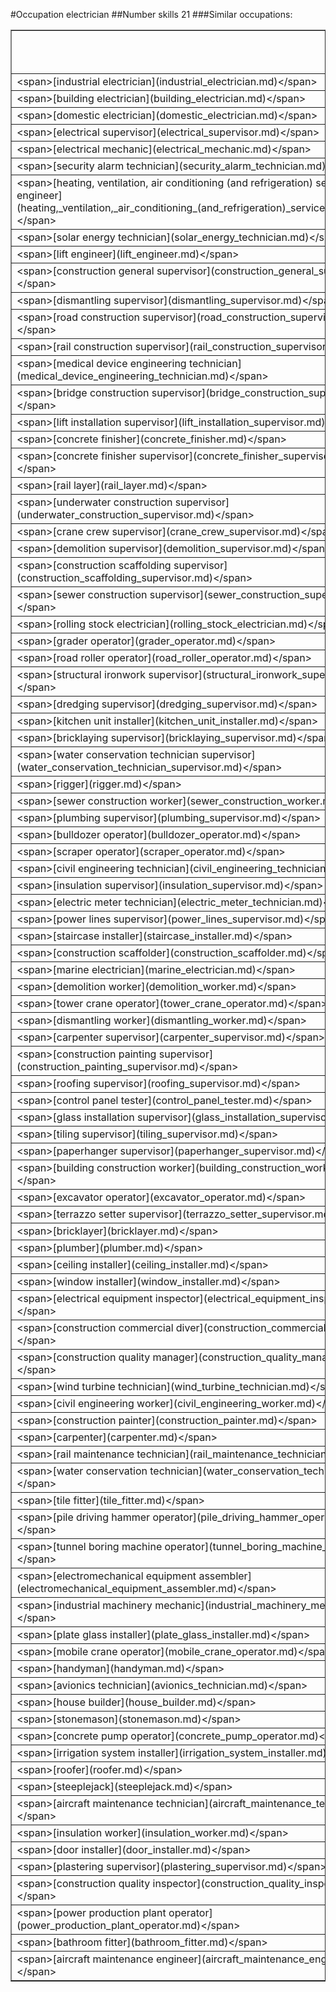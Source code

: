 #Occupation electrician
##Number skills 21
###Similar occupations:
<table border="1" class="dataframe">
  <thead>
    <tr style="text-align: right;">
      <th>occupation</th>
      <th>skills in this occupation</th>
      <th>skills that match electrician</th>
      <th>percentage match with electrician</th>
      <th>skills not in electrician</th>
    </tr>
  </thead>
  <tbody>
    <tr>
      <td>&lt;span&gt;[industrial electrician](industrial_electrician.md)&lt;/span&gt;</td>
      <td>17</td>
      <td>14</td>
      <td>0.666667</td>
      <td>3</td>
    </tr>
    <tr>
      <td>&lt;span&gt;[building electrician](building_electrician.md)&lt;/span&gt;</td>
      <td>18</td>
      <td>14</td>
      <td>0.666667</td>
      <td>4</td>
    </tr>
    <tr>
      <td>&lt;span&gt;[domestic electrician](domestic_electrician.md)&lt;/span&gt;</td>
      <td>19</td>
      <td>13</td>
      <td>0.619048</td>
      <td>6</td>
    </tr>
    <tr>
      <td>&lt;span&gt;[electrical supervisor](electrical_supervisor.md)&lt;/span&gt;</td>
      <td>27</td>
      <td>9</td>
      <td>0.428571</td>
      <td>18</td>
    </tr>
    <tr>
      <td>&lt;span&gt;[electrical mechanic](electrical_mechanic.md)&lt;/span&gt;</td>
      <td>22</td>
      <td>8</td>
      <td>0.380952</td>
      <td>14</td>
    </tr>
    <tr>
      <td>&lt;span&gt;[security alarm technician](security_alarm_technician.md)&lt;/span&gt;</td>
      <td>19</td>
      <td>7</td>
      <td>0.333333</td>
      <td>12</td>
    </tr>
    <tr>
      <td>&lt;span&gt;[heating, ventilation, air conditioning (and refrigeration) service engineer](heating,_ventilation,_air_conditioning_(and_refrigeration)_service_engineer.md)&lt;/span&gt;</td>
      <td>31</td>
      <td>6</td>
      <td>0.285714</td>
      <td>25</td>
    </tr>
    <tr>
      <td>&lt;span&gt;[solar energy technician](solar_energy_technician.md)&lt;/span&gt;</td>
      <td>19</td>
      <td>6</td>
      <td>0.285714</td>
      <td>13</td>
    </tr>
    <tr>
      <td>&lt;span&gt;[lift engineer](lift_engineer.md)&lt;/span&gt;</td>
      <td>31</td>
      <td>6</td>
      <td>0.285714</td>
      <td>25</td>
    </tr>
    <tr>
      <td>&lt;span&gt;[construction general supervisor](construction_general_supervisor.md)&lt;/span&gt;</td>
      <td>19</td>
      <td>5</td>
      <td>0.238095</td>
      <td>14</td>
    </tr>
    <tr>
      <td>&lt;span&gt;[dismantling supervisor](dismantling_supervisor.md)&lt;/span&gt;</td>
      <td>20</td>
      <td>5</td>
      <td>0.238095</td>
      <td>15</td>
    </tr>
    <tr>
      <td>&lt;span&gt;[road construction supervisor](road_construction_supervisor.md)&lt;/span&gt;</td>
      <td>25</td>
      <td>5</td>
      <td>0.238095</td>
      <td>20</td>
    </tr>
    <tr>
      <td>&lt;span&gt;[rail construction supervisor](rail_construction_supervisor.md)&lt;/span&gt;</td>
      <td>22</td>
      <td>5</td>
      <td>0.238095</td>
      <td>17</td>
    </tr>
    <tr>
      <td>&lt;span&gt;[medical device engineering technician](medical_device_engineering_technician.md)&lt;/span&gt;</td>
      <td>34</td>
      <td>5</td>
      <td>0.238095</td>
      <td>29</td>
    </tr>
    <tr>
      <td>&lt;span&gt;[bridge construction supervisor](bridge_construction_supervisor.md)&lt;/span&gt;</td>
      <td>26</td>
      <td>5</td>
      <td>0.238095</td>
      <td>21</td>
    </tr>
    <tr>
      <td>&lt;span&gt;[lift installation supervisor](lift_installation_supervisor.md)&lt;/span&gt;</td>
      <td>26</td>
      <td>5</td>
      <td>0.238095</td>
      <td>21</td>
    </tr>
    <tr>
      <td>&lt;span&gt;[concrete finisher](concrete_finisher.md)&lt;/span&gt;</td>
      <td>18</td>
      <td>5</td>
      <td>0.238095</td>
      <td>13</td>
    </tr>
    <tr>
      <td>&lt;span&gt;[concrete finisher supervisor](concrete_finisher_supervisor.md)&lt;/span&gt;</td>
      <td>25</td>
      <td>5</td>
      <td>0.238095</td>
      <td>20</td>
    </tr>
    <tr>
      <td>&lt;span&gt;[rail layer](rail_layer.md)&lt;/span&gt;</td>
      <td>18</td>
      <td>5</td>
      <td>0.238095</td>
      <td>13</td>
    </tr>
    <tr>
      <td>&lt;span&gt;[underwater construction supervisor](underwater_construction_supervisor.md)&lt;/span&gt;</td>
      <td>28</td>
      <td>5</td>
      <td>0.238095</td>
      <td>23</td>
    </tr>
    <tr>
      <td>&lt;span&gt;[crane crew supervisor](crane_crew_supervisor.md)&lt;/span&gt;</td>
      <td>22</td>
      <td>5</td>
      <td>0.238095</td>
      <td>17</td>
    </tr>
    <tr>
      <td>&lt;span&gt;[demolition supervisor](demolition_supervisor.md)&lt;/span&gt;</td>
      <td>21</td>
      <td>5</td>
      <td>0.238095</td>
      <td>16</td>
    </tr>
    <tr>
      <td>&lt;span&gt;[construction scaffolding supervisor](construction_scaffolding_supervisor.md)&lt;/span&gt;</td>
      <td>25</td>
      <td>5</td>
      <td>0.238095</td>
      <td>20</td>
    </tr>
    <tr>
      <td>&lt;span&gt;[sewer construction supervisor](sewer_construction_supervisor.md)&lt;/span&gt;</td>
      <td>27</td>
      <td>5</td>
      <td>0.238095</td>
      <td>22</td>
    </tr>
    <tr>
      <td>&lt;span&gt;[rolling stock electrician](rolling_stock_electrician.md)&lt;/span&gt;</td>
      <td>17</td>
      <td>4</td>
      <td>0.190476</td>
      <td>13</td>
    </tr>
    <tr>
      <td>&lt;span&gt;[grader operator](grader_operator.md)&lt;/span&gt;</td>
      <td>12</td>
      <td>4</td>
      <td>0.190476</td>
      <td>8</td>
    </tr>
    <tr>
      <td>&lt;span&gt;[road roller operator](road_roller_operator.md)&lt;/span&gt;</td>
      <td>15</td>
      <td>4</td>
      <td>0.190476</td>
      <td>11</td>
    </tr>
    <tr>
      <td>&lt;span&gt;[structural ironwork supervisor](structural_ironwork_supervisor.md)&lt;/span&gt;</td>
      <td>25</td>
      <td>4</td>
      <td>0.190476</td>
      <td>21</td>
    </tr>
    <tr>
      <td>&lt;span&gt;[dredging supervisor](dredging_supervisor.md)&lt;/span&gt;</td>
      <td>23</td>
      <td>4</td>
      <td>0.190476</td>
      <td>19</td>
    </tr>
    <tr>
      <td>&lt;span&gt;[kitchen unit installer](kitchen_unit_installer.md)&lt;/span&gt;</td>
      <td>21</td>
      <td>4</td>
      <td>0.190476</td>
      <td>17</td>
    </tr>
    <tr>
      <td>&lt;span&gt;[bricklaying supervisor](bricklaying_supervisor.md)&lt;/span&gt;</td>
      <td>24</td>
      <td>4</td>
      <td>0.190476</td>
      <td>20</td>
    </tr>
    <tr>
      <td>&lt;span&gt;[water conservation technician supervisor](water_conservation_technician_supervisor.md)&lt;/span&gt;</td>
      <td>21</td>
      <td>4</td>
      <td>0.190476</td>
      <td>17</td>
    </tr>
    <tr>
      <td>&lt;span&gt;[rigger](rigger.md)&lt;/span&gt;</td>
      <td>16</td>
      <td>4</td>
      <td>0.190476</td>
      <td>12</td>
    </tr>
    <tr>
      <td>&lt;span&gt;[sewer construction worker](sewer_construction_worker.md)&lt;/span&gt;</td>
      <td>22</td>
      <td>4</td>
      <td>0.190476</td>
      <td>18</td>
    </tr>
    <tr>
      <td>&lt;span&gt;[plumbing supervisor](plumbing_supervisor.md)&lt;/span&gt;</td>
      <td>23</td>
      <td>4</td>
      <td>0.190476</td>
      <td>19</td>
    </tr>
    <tr>
      <td>&lt;span&gt;[bulldozer operator](bulldozer_operator.md)&lt;/span&gt;</td>
      <td>17</td>
      <td>4</td>
      <td>0.190476</td>
      <td>13</td>
    </tr>
    <tr>
      <td>&lt;span&gt;[scraper operator](scraper_operator.md)&lt;/span&gt;</td>
      <td>16</td>
      <td>4</td>
      <td>0.190476</td>
      <td>12</td>
    </tr>
    <tr>
      <td>&lt;span&gt;[civil engineering technician](civil_engineering_technician.md)&lt;/span&gt;</td>
      <td>18</td>
      <td>4</td>
      <td>0.190476</td>
      <td>14</td>
    </tr>
    <tr>
      <td>&lt;span&gt;[insulation supervisor](insulation_supervisor.md)&lt;/span&gt;</td>
      <td>23</td>
      <td>4</td>
      <td>0.190476</td>
      <td>19</td>
    </tr>
    <tr>
      <td>&lt;span&gt;[electric meter technician](electric_meter_technician.md)&lt;/span&gt;</td>
      <td>18</td>
      <td>4</td>
      <td>0.190476</td>
      <td>14</td>
    </tr>
    <tr>
      <td>&lt;span&gt;[power lines supervisor](power_lines_supervisor.md)&lt;/span&gt;</td>
      <td>23</td>
      <td>4</td>
      <td>0.190476</td>
      <td>19</td>
    </tr>
    <tr>
      <td>&lt;span&gt;[staircase installer](staircase_installer.md)&lt;/span&gt;</td>
      <td>17</td>
      <td>4</td>
      <td>0.190476</td>
      <td>13</td>
    </tr>
    <tr>
      <td>&lt;span&gt;[construction scaffolder](construction_scaffolder.md)&lt;/span&gt;</td>
      <td>18</td>
      <td>4</td>
      <td>0.190476</td>
      <td>14</td>
    </tr>
    <tr>
      <td>&lt;span&gt;[marine electrician](marine_electrician.md)&lt;/span&gt;</td>
      <td>18</td>
      <td>4</td>
      <td>0.190476</td>
      <td>14</td>
    </tr>
    <tr>
      <td>&lt;span&gt;[demolition worker](demolition_worker.md)&lt;/span&gt;</td>
      <td>16</td>
      <td>4</td>
      <td>0.190476</td>
      <td>12</td>
    </tr>
    <tr>
      <td>&lt;span&gt;[tower crane operator](tower_crane_operator.md)&lt;/span&gt;</td>
      <td>15</td>
      <td>4</td>
      <td>0.190476</td>
      <td>11</td>
    </tr>
    <tr>
      <td>&lt;span&gt;[dismantling worker](dismantling_worker.md)&lt;/span&gt;</td>
      <td>24</td>
      <td>4</td>
      <td>0.190476</td>
      <td>20</td>
    </tr>
    <tr>
      <td>&lt;span&gt;[carpenter supervisor](carpenter_supervisor.md)&lt;/span&gt;</td>
      <td>26</td>
      <td>4</td>
      <td>0.190476</td>
      <td>22</td>
    </tr>
    <tr>
      <td>&lt;span&gt;[construction painting supervisor](construction_painting_supervisor.md)&lt;/span&gt;</td>
      <td>23</td>
      <td>4</td>
      <td>0.190476</td>
      <td>19</td>
    </tr>
    <tr>
      <td>&lt;span&gt;[roofing supervisor](roofing_supervisor.md)&lt;/span&gt;</td>
      <td>24</td>
      <td>4</td>
      <td>0.190476</td>
      <td>20</td>
    </tr>
    <tr>
      <td>&lt;span&gt;[control panel tester](control_panel_tester.md)&lt;/span&gt;</td>
      <td>28</td>
      <td>4</td>
      <td>0.190476</td>
      <td>24</td>
    </tr>
    <tr>
      <td>&lt;span&gt;[glass installation supervisor](glass_installation_supervisor.md)&lt;/span&gt;</td>
      <td>22</td>
      <td>4</td>
      <td>0.190476</td>
      <td>18</td>
    </tr>
    <tr>
      <td>&lt;span&gt;[tiling supervisor](tiling_supervisor.md)&lt;/span&gt;</td>
      <td>24</td>
      <td>4</td>
      <td>0.190476</td>
      <td>20</td>
    </tr>
    <tr>
      <td>&lt;span&gt;[paperhanger supervisor](paperhanger_supervisor.md)&lt;/span&gt;</td>
      <td>19</td>
      <td>3</td>
      <td>0.142857</td>
      <td>16</td>
    </tr>
    <tr>
      <td>&lt;span&gt;[building construction worker](building_construction_worker.md)&lt;/span&gt;</td>
      <td>19</td>
      <td>3</td>
      <td>0.142857</td>
      <td>16</td>
    </tr>
    <tr>
      <td>&lt;span&gt;[excavator operator](excavator_operator.md)&lt;/span&gt;</td>
      <td>18</td>
      <td>3</td>
      <td>0.142857</td>
      <td>15</td>
    </tr>
    <tr>
      <td>&lt;span&gt;[terrazzo setter supervisor](terrazzo_setter_supervisor.md)&lt;/span&gt;</td>
      <td>18</td>
      <td>3</td>
      <td>0.142857</td>
      <td>15</td>
    </tr>
    <tr>
      <td>&lt;span&gt;[bricklayer](bricklayer.md)&lt;/span&gt;</td>
      <td>18</td>
      <td>3</td>
      <td>0.142857</td>
      <td>15</td>
    </tr>
    <tr>
      <td>&lt;span&gt;[plumber](plumber.md)&lt;/span&gt;</td>
      <td>21</td>
      <td>3</td>
      <td>0.142857</td>
      <td>18</td>
    </tr>
    <tr>
      <td>&lt;span&gt;[ceiling installer](ceiling_installer.md)&lt;/span&gt;</td>
      <td>15</td>
      <td>3</td>
      <td>0.142857</td>
      <td>12</td>
    </tr>
    <tr>
      <td>&lt;span&gt;[window installer](window_installer.md)&lt;/span&gt;</td>
      <td>15</td>
      <td>3</td>
      <td>0.142857</td>
      <td>12</td>
    </tr>
    <tr>
      <td>&lt;span&gt;[electrical equipment inspector](electrical_equipment_inspector.md)&lt;/span&gt;</td>
      <td>24</td>
      <td>3</td>
      <td>0.142857</td>
      <td>21</td>
    </tr>
    <tr>
      <td>&lt;span&gt;[construction commercial diver](construction_commercial_diver.md)&lt;/span&gt;</td>
      <td>18</td>
      <td>3</td>
      <td>0.142857</td>
      <td>15</td>
    </tr>
    <tr>
      <td>&lt;span&gt;[construction quality manager](construction_quality_manager.md)&lt;/span&gt;</td>
      <td>17</td>
      <td>3</td>
      <td>0.142857</td>
      <td>14</td>
    </tr>
    <tr>
      <td>&lt;span&gt;[wind turbine technician](wind_turbine_technician.md)&lt;/span&gt;</td>
      <td>15</td>
      <td>3</td>
      <td>0.142857</td>
      <td>12</td>
    </tr>
    <tr>
      <td>&lt;span&gt;[civil engineering worker](civil_engineering_worker.md)&lt;/span&gt;</td>
      <td>27</td>
      <td>3</td>
      <td>0.142857</td>
      <td>24</td>
    </tr>
    <tr>
      <td>&lt;span&gt;[construction painter](construction_painter.md)&lt;/span&gt;</td>
      <td>21</td>
      <td>3</td>
      <td>0.142857</td>
      <td>18</td>
    </tr>
    <tr>
      <td>&lt;span&gt;[carpenter](carpenter.md)&lt;/span&gt;</td>
      <td>24</td>
      <td>3</td>
      <td>0.142857</td>
      <td>21</td>
    </tr>
    <tr>
      <td>&lt;span&gt;[rail maintenance technician](rail_maintenance_technician.md)&lt;/span&gt;</td>
      <td>18</td>
      <td>3</td>
      <td>0.142857</td>
      <td>15</td>
    </tr>
    <tr>
      <td>&lt;span&gt;[water conservation technician](water_conservation_technician.md)&lt;/span&gt;</td>
      <td>17</td>
      <td>3</td>
      <td>0.142857</td>
      <td>14</td>
    </tr>
    <tr>
      <td>&lt;span&gt;[tile fitter](tile_fitter.md)&lt;/span&gt;</td>
      <td>17</td>
      <td>3</td>
      <td>0.142857</td>
      <td>14</td>
    </tr>
    <tr>
      <td>&lt;span&gt;[pile driving hammer operator](pile_driving_hammer_operator.md)&lt;/span&gt;</td>
      <td>15</td>
      <td>3</td>
      <td>0.142857</td>
      <td>12</td>
    </tr>
    <tr>
      <td>&lt;span&gt;[tunnel boring machine operator](tunnel_boring_machine_operator.md)&lt;/span&gt;</td>
      <td>14</td>
      <td>3</td>
      <td>0.142857</td>
      <td>11</td>
    </tr>
    <tr>
      <td>&lt;span&gt;[electromechanical equipment assembler](electromechanical_equipment_assembler.md)&lt;/span&gt;</td>
      <td>22</td>
      <td>3</td>
      <td>0.142857</td>
      <td>19</td>
    </tr>
    <tr>
      <td>&lt;span&gt;[industrial machinery mechanic](industrial_machinery_mechanic.md)&lt;/span&gt;</td>
      <td>14</td>
      <td>3</td>
      <td>0.142857</td>
      <td>11</td>
    </tr>
    <tr>
      <td>&lt;span&gt;[plate glass installer](plate_glass_installer.md)&lt;/span&gt;</td>
      <td>21</td>
      <td>3</td>
      <td>0.142857</td>
      <td>18</td>
    </tr>
    <tr>
      <td>&lt;span&gt;[mobile crane operator](mobile_crane_operator.md)&lt;/span&gt;</td>
      <td>17</td>
      <td>3</td>
      <td>0.142857</td>
      <td>14</td>
    </tr>
    <tr>
      <td>&lt;span&gt;[handyman](handyman.md)&lt;/span&gt;</td>
      <td>18</td>
      <td>3</td>
      <td>0.142857</td>
      <td>15</td>
    </tr>
    <tr>
      <td>&lt;span&gt;[avionics technician](avionics_technician.md)&lt;/span&gt;</td>
      <td>19</td>
      <td>3</td>
      <td>0.142857</td>
      <td>16</td>
    </tr>
    <tr>
      <td>&lt;span&gt;[house builder](house_builder.md)&lt;/span&gt;</td>
      <td>23</td>
      <td>3</td>
      <td>0.142857</td>
      <td>20</td>
    </tr>
    <tr>
      <td>&lt;span&gt;[stonemason](stonemason.md)&lt;/span&gt;</td>
      <td>20</td>
      <td>3</td>
      <td>0.142857</td>
      <td>17</td>
    </tr>
    <tr>
      <td>&lt;span&gt;[concrete pump operator](concrete_pump_operator.md)&lt;/span&gt;</td>
      <td>19</td>
      <td>3</td>
      <td>0.142857</td>
      <td>16</td>
    </tr>
    <tr>
      <td>&lt;span&gt;[irrigation system installer](irrigation_system_installer.md)&lt;/span&gt;</td>
      <td>15</td>
      <td>3</td>
      <td>0.142857</td>
      <td>12</td>
    </tr>
    <tr>
      <td>&lt;span&gt;[roofer](roofer.md)&lt;/span&gt;</td>
      <td>23</td>
      <td>3</td>
      <td>0.142857</td>
      <td>20</td>
    </tr>
    <tr>
      <td>&lt;span&gt;[steeplejack](steeplejack.md)&lt;/span&gt;</td>
      <td>13</td>
      <td>3</td>
      <td>0.142857</td>
      <td>10</td>
    </tr>
    <tr>
      <td>&lt;span&gt;[aircraft maintenance technician](aircraft_maintenance_technician.md)&lt;/span&gt;</td>
      <td>29</td>
      <td>3</td>
      <td>0.142857</td>
      <td>26</td>
    </tr>
    <tr>
      <td>&lt;span&gt;[insulation worker](insulation_worker.md)&lt;/span&gt;</td>
      <td>18</td>
      <td>3</td>
      <td>0.142857</td>
      <td>15</td>
    </tr>
    <tr>
      <td>&lt;span&gt;[door installer](door_installer.md)&lt;/span&gt;</td>
      <td>14</td>
      <td>3</td>
      <td>0.142857</td>
      <td>11</td>
    </tr>
    <tr>
      <td>&lt;span&gt;[plastering supervisor](plastering_supervisor.md)&lt;/span&gt;</td>
      <td>19</td>
      <td>3</td>
      <td>0.142857</td>
      <td>16</td>
    </tr>
    <tr>
      <td>&lt;span&gt;[construction quality inspector](construction_quality_inspector.md)&lt;/span&gt;</td>
      <td>18</td>
      <td>3</td>
      <td>0.142857</td>
      <td>15</td>
    </tr>
    <tr>
      <td>&lt;span&gt;[power production plant operator](power_production_plant_operator.md)&lt;/span&gt;</td>
      <td>16</td>
      <td>3</td>
      <td>0.142857</td>
      <td>13</td>
    </tr>
    <tr>
      <td>&lt;span&gt;[bathroom fitter](bathroom_fitter.md)&lt;/span&gt;</td>
      <td>23</td>
      <td>3</td>
      <td>0.142857</td>
      <td>20</td>
    </tr>
    <tr>
      <td>&lt;span&gt;[aircraft maintenance engineer](aircraft_maintenance_engineer.md)&lt;/span&gt;</td>
      <td>31</td>
      <td>3</td>
      <td>0.142857</td>
      <td>28</td>
    </tr>
  </tbody>
</table>
